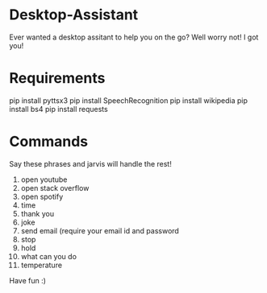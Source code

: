 # Desktop-Assistant

Ever wanted a desktop assitant to help you on the go? Well worry not! I got you!

# Requirements

pip install pyttsx3
pip install SpeechRecognition
pip install wikipedia
pip install bs4
pip install requests

# Commands
Say these phrases and jarvis will handle the rest!

1) open youtube
2) open stack overflow
3) open spotify
4) time
5) thank you
6) joke
7) send email (require your email id and password
8) stop
9) hold
10) what can you do
11) temperature 

Have fun :)
